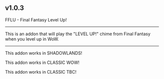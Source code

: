 v1.0.3
 ------------------------------

FFLU - Final Fantasy Level Up!

 ------------------------------

This is an addon that will play the "LEVEL UP!" chime from Final Fantasy when you level up in WoW.

 ------------------------------

This addon works in SHADOWLANDS!

This addon works in CLASSIC WOW!

This addon works in CLASSIC TBC!
